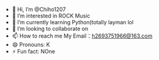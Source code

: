 - 👋 Hi, I’m @Chiho1207
- 👀 I’m interested in ROCK Music
- 🌱 I’m currently learning Python(totally layman lol
- 💞️ I’m looking to collaborate on 
- 📫 How to reach me My Email：h2693751966@163.com
- 😄 Pronouns: K
- ⚡ Fun fact: NOne

